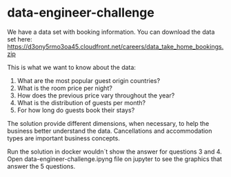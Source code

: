 # data-engineer-challenge
We have a data set with booking information. You can download the data set here: 
https://d3ony5rmo3oa45.cloudfront.net/careers/data_take_home_bookings.zip 

This is what we want to know about the data: 
1. What are the most popular guest origin countries? 
2. What is the room price per night? 
3. How does the previous price vary throughout the year? 
4. What is the distribution of guests per month? 
5. For how long do guests book their stays? 

The solution provide different dimensions, when necessary, to help the business better understand the data. 
Cancellations and accommodation types are important business concepts.

Run the solution in docker wouldn´t show the answer for questions 3 and 4. 
Open data-engineer-challenge.ipyng file on jupyter to see the graphics that answer the 5 questions.
